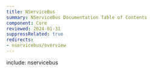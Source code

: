 ```yaml
---
title: NServiceBus
summary: NServiceBus Documentation Table of Contents
component: Core
reviewed: 2024-01-31
suppressRelated: true
redirects:
- nservicebus/overview
---
```


include: nservicebus
